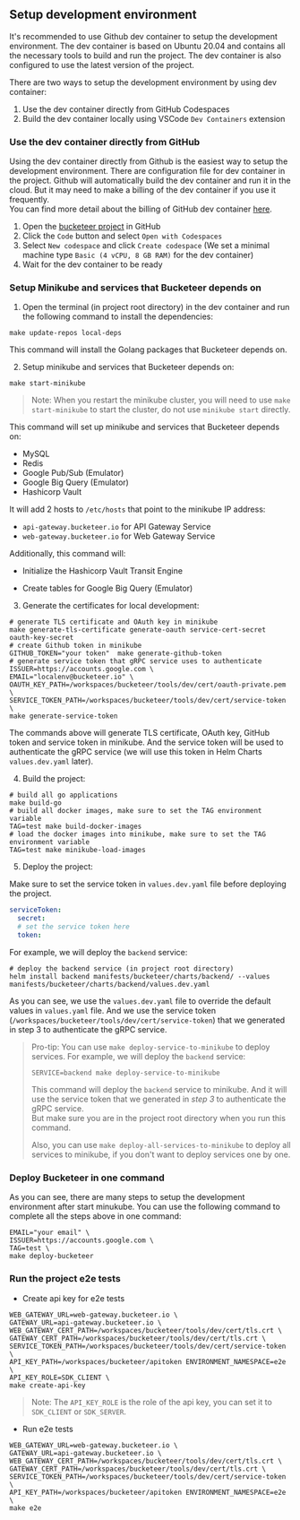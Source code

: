 ## Setup development environment

It's recommended to use Github dev container to setup the development environment.
The dev container is based on Ubuntu 20.04 and contains all the necessary tools to build and run the project.
The dev container is also configured to use the latest version of the project.

There are two ways to setup the development environment by using dev container:

1. Use the dev container directly from GitHub Codespaces
2. Build the dev container locally using VSCode `Dev Containers` extension

### Use the dev container directly from GitHub

Using the dev container directly from Github is the easiest way to setup the development environment. There are
configuration file for dev container in the project. Github will automatically build the dev container and run it in the
cloud.
But it may need to make a billing of the dev container if you use it frequently. \
You can find more detail about the billing of GitHub dev
container [here](https://docs.github.com/en/github/developing-online-with-codespaces/about-billing-for-codespaces).

1. Open the [bucketeer project](https://github.com/bucketeer-io/bucketeer) in GitHub
2. Click the `Code` button and select `Open with Codespaces`
3. Select `New codespace` and click `Create codespace` (We set a minimal machine type `Basic (4 vCPU, 8 GB RAM)` for the
   dev container)
4. Wait for the dev container to be ready

### Setup Minikube and services that Bucketeer depends on

1. Open the terminal (in project root directory) in the dev container and run the following command to install the
   dependencies:

```shell
make update-repos local-deps 
```

This command will install the Golang packages that Bucketeer depends on.

2. Setup minikube and services that Bucketeer depends on:

```shell
make start-minikube
```

> Note: When you restart the minikube cluster, you will need to use `make start-minikube` to start the
> cluster, do not use `minikube start` directly.

This command will set up minikube and services that Bucketeer depends on:

* MySQL
* Redis
* Google Pub/Sub (Emulator)
* Google Big Query (Emulator)
* Hashicorp Vault

It will add 2 hosts to `/etc/hosts` that point to the minikube IP address:

* `api-gateway.bucketeer.io` for API Gateway Service
* `web-gateway.bucketeer.io` for Web Gateway Service

Additionally, this command will:

* Initialize the Hashicorp Vault Transit Engine

* Create tables for Google Big Query (Emulator)

3. Generate the certificates for local development:

```shell
# generate TLS certificate and OAuth key in minikube
make generate-tls-certificate generate-oauth service-cert-secret oauth-key-secret
# create Github token in minikube
GITHUB_TOKEN="your token"  make generate-github-token
# generate service token that gRPC service uses to authenticate
ISSUER=https://accounts.google.com \
EMAIL="localenv@bucketeer.io" \
OAUTH_KEY_PATH=/workspaces/bucketeer/tools/dev/cert/oauth-private.pem \
SERVICE_TOKEN_PATH=/workspaces/bucketeer/tools/dev/cert/service-token \
make generate-service-token
```

The commands above will generate TLS certificate, OAuth key, GitHub token and service token in minikube. And the service
token will be used to authenticate the gRPC service (we will use this token in Helm Charts `values.dev.yaml` later).

4. Build the project:

```shell
# build all go applications
make build-go
# build all docker images, make sure to set the TAG environment variable
TAG=test make build-docker-images
# load the docker images into minikube, make sure to set the TAG environment variable
TAG=test make minikube-load-images
```

5. Deploy the project:

Make sure to set the service token in `values.dev.yaml` file before deploying the project.

```yaml
serviceToken:
  secret:
  # set the service token here     
  token:
```

For example, we will deploy the `backend` service:

```shell
# deploy the backend service (in project root directory)
helm install backend manifests/bucketeer/charts/backend/ --values manifests/bucketeer/charts/backend/values.dev.yaml
```

As you can see, we use the `values.dev.yaml` file to override the default values in `values.yaml` file. And we use the
service token (`/workspaces/bucketeer/tools/dev/cert/service-token`) that we generated in step 3 to authenticate the
gRPC service.


> Pro-tip: You can use `make deploy-service-to-minikube` to deploy services.
> For example, we will deploy the `backend` service:
> ```shell
> SERVICE=backend make deploy-service-to-minikube
> ```
> This command will deploy the `backend` service to minikube. And it will use the service token that we generated in
*step 3* to authenticate the gRPC service. \
> But make sure you are in the project root directory when you run this command.
>
> Also, you can use `make deploy-all-services-to-minikube` to deploy all services to minikube, if you don't want to
> deploy services one by one.

### Deploy Bucketeer in one command
As you can see, there are many steps to setup the development environment after start minukube. You can use the following command to complete all the steps above in one command:

```shell
EMAIL="your email" \ 
ISSUER=https://accounts.google.com \
TAG=test \ 
make deploy-bucketeer
```

### Run the project e2e tests

* Create api key for e2e tests

```shell
WEB_GATEWAY_URL=web-gateway.bucketeer.io \
GATEWAY_URL=api-gateway.bucketeer.io \
WEB_GATEWAY_CERT_PATH=/workspaces/bucketeer/tools/dev/cert/tls.crt \
GATEWAY_CERT_PATH=/workspaces/bucketeer/tools/dev/cert/tls.crt \
SERVICE_TOKEN_PATH=/workspaces/bucketeer/tools/dev/cert/service-token \
API_KEY_PATH=/workspaces/bucketeer/apitoken ENVIRONMENT_NAMESPACE=e2e \
API_KEY_ROLE=SDK_CLIENT \
make create-api-key 
```
> Note: The `API_KEY_ROLE` is the role of the api key, you can set it to `SDK_CLIENT` or `SDK_SERVER`.

* Run e2e tests

```shell
WEB_GATEWAY_URL=web-gateway.bucketeer.io \
GATEWAY_URL=api-gateway.bucketeer.io \
WEB_GATEWAY_CERT_PATH=/workspaces/bucketeer/tools/dev/cert/tls.crt \
GATEWAY_CERT_PATH=/workspaces/bucketeer/tools/dev/cert/tls.crt \
SERVICE_TOKEN_PATH=/workspaces/bucketeer/tools/dev/cert/service-token \
API_KEY_PATH=/workspaces/bucketeer/apitoken ENVIRONMENT_NAMESPACE=e2e \
make e2e
```